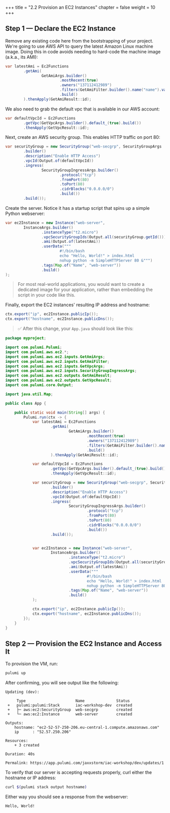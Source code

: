 +++
title = "2.2 Provision an EC2 Instances"
chapter = false
weight = 10
+++

## Step 1 &mdash;  Declare the EC2 Instance

Remove any existing code here from the bootstrapping of your project. 
We're going to use AWS API to query the latest Amazon Linux machine image. Doing this in code avoids needing to hard-code the machine image (a.k.a., its AMI):

```java
var latestAmi = Ec2Functions
        .getAmi(
                GetAmiArgs.builder()
                        .mostRecent(true)
                        .owners("137112412989")
                        .filters(GetAmiFilter.builder().name("name").values("amzn-ami-hvm-*-x86_64-ebs").build())
                        .build()
        ).thenApply(GetAmiResult::id);
```

We also need to grab the default vpc that is available in our AWS account:

```java
var defaultVpcId = Ec2Functions
        .getVpc(GetVpcArgs.builder().default_(true).build())
        .thenApply(GetVpcResult::id);
```

Next, create an AWS security group. This enables HTTP traffic on port 80:

```java
var securityGroup = new SecurityGroup("web-secgrp", SecurityGroupArgs
        .builder()
        .description("Enable HTTP Access")
        .vpcId(Output.of(defaultVpcId))
        .ingress(
                SecurityGroupIngressArgs.builder()
                        .protocol("tcp")
                        .fromPort(80)
                        .toPort(80)
                        .cidrBlocks("0.0.0.0/0")
                        .build())
        .build());
```

Create the server. Notice it has a startup script that spins up a simple Python webserver:

```java
var ec2Instance = new Instance("web-server",
        InstanceArgs.builder()
                .instanceType("t2.micro")
                .vpcSecurityGroupIds(Output.all(securityGroup.getId()))
                .ami(Output.of(latestAmi))
                .userData("""
                        #!/bin/bash
                        echo "Hello, World!" > index.html
                        nohup python -m SimpleHTTPServer 80 &""")
                .tags(Map.of("Name", "web-server"))
                .build()
);
```

> For most real-world applications, you would want to create a dedicated image for your application, rather than embedding the script in your code like this.

Finally, export the EC2 instances' resulting IP address and hostname:

```java
ctx.export("ip", ec2Instance.publicIp());
ctx.export("hostname", ec2Instance.publicDns());
```

> :white_check_mark: After this change, your `App.java` should look like this:

```java
package myproject;

import com.pulumi.Pulumi;
import com.pulumi.aws.ec2.*;
import com.pulumi.aws.ec2.inputs.GetAmiArgs;
import com.pulumi.aws.ec2.inputs.GetAmiFilter;
import com.pulumi.aws.ec2.inputs.GetVpcArgs;
import com.pulumi.aws.ec2.inputs.SecurityGroupIngressArgs;
import com.pulumi.aws.ec2.outputs.GetAmiResult;
import com.pulumi.aws.ec2.outputs.GetVpcResult;
import com.pulumi.core.Output;

import java.util.Map;

public class App {

    public static void main(String[] args) {
        Pulumi.run(ctx -> {
            var latestAmi = Ec2Functions
                    .getAmi(
                            GetAmiArgs.builder()
                                    .mostRecent(true)
                                    .owners("137112412989")
                                    .filters(GetAmiFilter.builder().name("name").values("amzn-ami-hvm-*-x86_64-ebs").build())
                                    .build()
                    ).thenApply(GetAmiResult::id);

            var defaultVpcId = Ec2Functions
                    .getVpc(GetVpcArgs.builder().default_(true).build())
                    .thenApply(GetVpcResult::id);

            var securityGroup = new SecurityGroup("web-secgrp", SecurityGroupArgs
                    .builder()
                    .description("Enable HTTP Access")
                    .vpcId(Output.of(defaultVpcId))
                    .ingress(
                            SecurityGroupIngressArgs.builder()
                                    .protocol("tcp")
                                    .fromPort(80)
                                    .toPort(80)
                                    .cidrBlocks("0.0.0.0/0")
                                    .build())
                    .build());


            var ec2Instance = new Instance("web-server",
                    InstanceArgs.builder()
                            .instanceType("t2.micro")
                            .vpcSecurityGroupIds(Output.all(securityGroup.getId()))
                            .ami(Output.of(latestAmi))
                            .userData("""
                                    #!/bin/bash
                                    echo "Hello, World!" > index.html
                                    nohup python -m SimpleHTTPServer 80 &""")
                            .tags(Map.of("Name", "web-server"))
                            .build()
            );

            ctx.export("ip", ec2Instance.publicIp());
            ctx.export("hostname", ec2Instance.publicDns());
        });
    }
}
```

## Step 2 &mdash; Provision the EC2 Instance and Access It

To provision the VM, run:

```bash
pulumi up
```

After confirming, you will see output like the following:

```
Updating (dev):

     Type                      Name              Status
 +   pulumi:pulumi:Stack       iac-workshop-dev  created
 +   ├─ aws:ec2:SecurityGroup  web-secgrp        created
 +   └─ aws:ec2:Instance       web-server        created

Outputs:
    hostname: "ec2-52-57-250-206.eu-central-1.compute.amazonaws.com"
    ip      : "52.57.250.206"

Resources:
    + 3 created

Duration: 40s

Permalink: https://app.pulumi.com/jaxxstorm/iac-workshop/dev/updates/1
```

To verify that our server is accepting requests properly, curl either the hostname or IP address:

```bash
curl $(pulumi stack output hostname)
```

Either way you should see a response from the webserver:

```
Hello, World!
```
